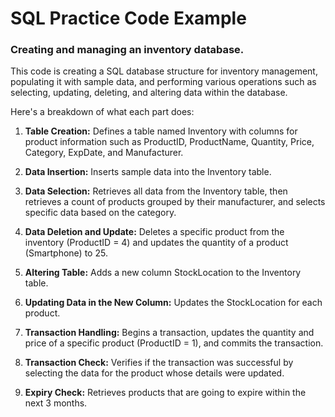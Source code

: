 # SQL Practice Code Example
### Creating and managing an inventory database. 

This code is creating a SQL database structure for inventory management, populating it with sample data, and performing various operations such as selecting, updating, deleting, and altering data within the database.

Here's a breakdown of what each part does:

1. **Table Creation:** Defines a table named Inventory with columns for product information such as ProductID, ProductName, Quantity, Price, Category, ExpDate, and Manufacturer.

2. **Data Insertion:** Inserts sample data into the Inventory table.

3. **Data Selection:** Retrieves all data from the Inventory table, then retrieves a count of products grouped by their manufacturer, and selects specific data based on the category.

4. **Data Deletion and Update:** Deletes a specific product from the inventory (ProductID = 4) and updates the quantity of a product (Smartphone) to 25.

5. **Altering Table:** Adds a new column StockLocation to the Inventory table.

6. **Updating Data in the New Column:** Updates the StockLocation for each product.

7. **Transaction Handling:** Begins a transaction, updates the quantity and price of a specific product (ProductID = 1), and commits the transaction.

8. **Transaction Check:** Verifies if the transaction was successful by selecting the data for the product whose details were updated.

9. **Expiry Check:** Retrieves products that are going to expire within the next 3 months.

